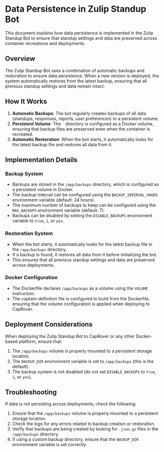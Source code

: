 # Data Persistence in Zulip Standup Bot

This document explains how data persistence is implemented in the Zulip Standup Bot to ensure that standup settings and data are preserved across container recreations and deployments.

## Overview

The Zulip Standup Bot uses a combination of automatic backups and restoration to ensure data persistence. When a new version is deployed, the system automatically restores from the latest backup, ensuring that all previous standup settings and data remain intact.

## How It Works

1. **Automatic Backups**: The bot regularly creates backups of all data (standups, responses, reports, user preferences) to a persistent volume.
2. **Persistent Volume**: The `
` directory is configured as a Docker volume, ensuring that backup files are preserved even when the container is recreated.
3. **Automatic Restoration**: When the bot starts, it automatically looks for the latest backup file and restores all data from it.

## Implementation Details

### Backup System

- Backups are stored in the `/app/backups` directory, which is configured as a persistent volume in Docker.
- The backup interval can be configured using the `BACKUP_INTERVAL_HOURS` environment variable (default: 24 hours).
- The maximum number of backups to keep can be configured using the `MAX_BACKUPS` environment variable (default: 7).
- Backups can be disabled by setting the `DISABLE_BACKUPS` environment variable to `true`, `1`, or `yes`.

### Restoration System

- When the bot starts, it automatically looks for the latest backup file in the `/app/backups` directory.
- If a backup is found, it restores all data from it before initializing the bot.
- This ensures that all previous standup settings and data are preserved across deployments.

### Docker Configuration

- The Dockerfile declares `/app/backups` as a volume using the `VOLUME` instruction.
- The captain-definition file is configured to build from the Dockerfile, ensuring that the volume configuration is applied when deploying to CapRover.

## Deployment Considerations

When deploying the Zulip Standup Bot to CapRover or any other Docker-based platform, ensure that:

1. The `/app/backups` volume is properly mounted to a persistent storage location.
2. The `BACKUP_DIR` environment variable is set to `/app/backups` (this is the default).
3. The backup system is not disabled (do not set `DISABLE_BACKUPS` to `true`, `1`, or `yes`).

## Troubleshooting

If data is not persisting across deployments, check the following:

1. Ensure that the `/app/backups` volume is properly mounted to a persistent storage location.
2. Check the logs for any errors related to backup creation or restoration.
3. Verify that backups are being created by looking for `.json.gz` files in the `/app/backups` directory.
4. If using a custom backup directory, ensure that the `BACKUP_DIR` environment variable is set correctly.